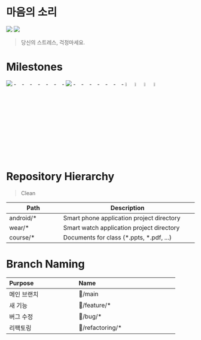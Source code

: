 # 마음의 소리
![](https://img.shields.io/badge/Course-SNU%20%7C%20CSE%20%7C%20MCA-%2302458D)
![](https://img.shields.io/badge/OS-Android%20%7C%20Wear-%2340AEF0)

> 당신의 스트레스, 걱정마세요.

# Milestones
![](https://img.shields.io/badge/%F0%9F%9A%A9-final%20presentation-%23FF3366) -<img width=15/>-<img width=15/>-<img width=15/>-<img width=15/>-<img width=15/>-<img width=15/>- ![](https://img.shields.io/badge/%F0%9F%9A%A9-prototype-%23FF3366) -<img width=15/>-<img width=15/>-<img width=15/>-<img width=15/>-<img width=15/>-<img width=15/>-  <img src = "https://user-images.githubusercontent.com/24820139/121775901-1c604880-cbc5-11eb-8606-804d2bed0285.png" width="5%" height="5%"><img src = "https://user-images.githubusercontent.com/24820139/121775901-1c604880-cbc5-11eb-8606-804d2bed0285.png" width="5%" height="5%"><img src = "https://user-images.githubusercontent.com/24820139/121775901-1c604880-cbc5-11eb-8606-804d2bed0285.png" width="5%" height="5%"><img src = "https://user-images.githubusercontent.com/24820139/121775901-1c604880-cbc5-11eb-8606-804d2bed0285.png" width="5%" height="5%">

# Repository Hierarchy
> Clean

| Path <img width=100/> | Description <img width=300/> |
| ------ | ------ |
| android/* | Smart phone application project directory |
| wear/* | Smart watch application project directory |
| course/* | Documents for class (*.ppts, *.pdf, ...) |


# Branch Naming
| Purpose <img width=100/> | Name <img width=200/> |
| ------ | ------ |
| 메인 브랜치 | 🚩/main |
| 새 기능 | 🚩/feature/* |
| 버그 수정 | 🚩/bug/* |
| 리팩토링 | 🚩/refactoring/* |
